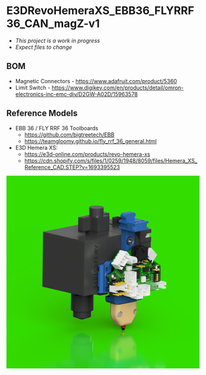 # E3DRevoHemeraXS_EBB36_FLYRRF36_CAN_magZ-v1

- *This project is a work in progress*
- *Expect files to change*

## BOM

- Magnetic Connectors - https://www.adafruit.com/product/5360
- Limit Switch - https://www.digikey.com/en/products/detail/omron-electronics-inc-emc-div/D2GW-A02D/15963578

## Reference Models

- EBB 36 / FLY RRF 36 Toolboards
  - https://github.com/bigtreetech/EBB
  - https://teamgloomy.github.io/fly_rrf_36_general.html
- E3D Hemera XS:
  - https://e3d-online.com/products/revo-hemera-xs
  - https://cdn.shopify.com/s/files/1/0259/1948/8059/files/Hemera_XS_Reference_CAD.STEP?v=1693395523

![](E3DRevoHemeraXS_EBB36_FLYRRF36_CAN_magZ.PNG)
